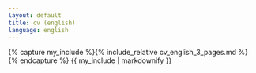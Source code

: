 ```yaml
---
layout: default
title: cv (english)
language: english
---
```


{% capture my_include %}{% include_relative cv_english_3_pages.md %}{% endcapture %}
{{ my_include | markdownify }}
